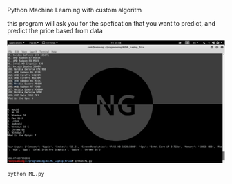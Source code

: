 Python Machine Learning with custom algoritm

this program will ask you for the spefication that you want to predict, and predict the price based from data

![Screenshot](screenshot.png)

```
python ML.py
```
